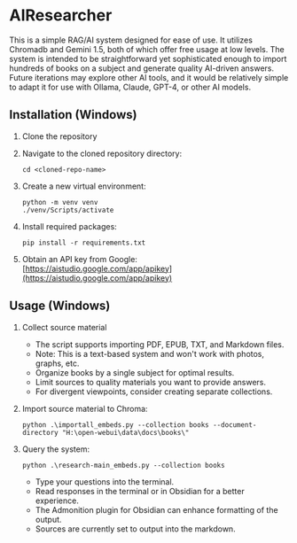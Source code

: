 # AIResearcher

This is a simple RAG/AI system designed for ease of use. It utilizes Chromadb and Gemini 1.5, both of which offer free usage at low levels. The system is intended to be straightforward yet sophisticated enough to import hundreds of books on a subject and generate quality AI-driven answers. Future iterations may explore other AI tools, and it would be relatively simple to adapt it for use with Ollama, Claude, GPT-4, or other AI models.

## Installation (Windows)

1. Clone the repository
2. Navigate to the cloned repository directory:
   
   `cd <cloned-repo-name>`
   
3. Create a new virtual environment:
   
   ```pwsh
   python -m venv venv
   ./venv/Scripts/activate
   ```
   
4. Install required packages:
   
   `pip install -r requirements.txt`
   
5. Obtain an API key from Google:
   [https://aistudio.google.com/app/apikey](https://aistudio.google.com/app/apikey)

## Usage (Windows)

1. Collect source material
   - The script supports importing PDF, EPUB, TXT, and Markdown files.
   - Note: This is a text-based system and won't work with photos, graphs, etc.
   - Organize books by a single subject for optimal results.
   - Limit sources to quality materials you want to provide answers.
   - For divergent viewpoints, consider creating separate collections.

2. Import source material to Chroma:
   
   `python .\importall_embeds.py --collection books --document-directory "H:\open-webui\data\docs\books\"`
   

3. Query the system:
   
   `python .\research-main_embeds.py --collection books`
   
   - Type your questions into the terminal.
   - Read responses in the terminal or in Obsidian for a better experience.
   - The Admonition plugin for Obsidian can enhance formatting of the output.
   - Sources are currently set to output into the markdown.
